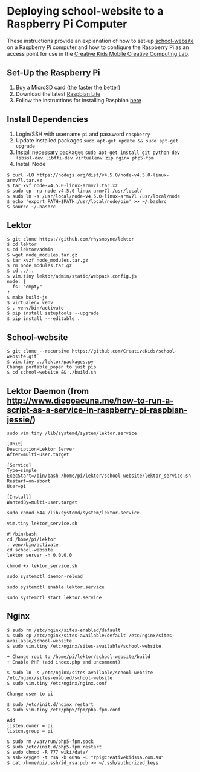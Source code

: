 # Deploying school-website to a Raspberry Pi Computer

These instructions provide an explanation of how to set-up [school-website](https://github.com/CreativeKids/school-website) on a Raspberry Pi computer and how to configure the Raspberry Pi as an access point for use in the [Creative Kids Mobile Creative Computing Lab](http://www.creativekidssa.com.au/gh/mobilecclab.html).

## Set-Up the Raspberry Pi

1. Buy a MicroSD card (the faster the better)
2. Download the latest [Raspbian Lite](https://www.raspberrypi.org/downloads/raspbian/)
3. Follow the instructions for installing Raspbian [here](https://www.raspberrypi.org/documentation/installation/installing-images/linux.md)

## Install Dependencies

1. Login/SSH with username `pi` and password `raspberry`
2. Update installed packages `sudo apt-get update && sudo apt-get upgrade`
3. Install necessary packages `sudo apt-get install git python-dev libssl-dev libffi-dev virtualenv zip nginx php5-fpm`
4. Install Node

```
$ curl -LO https://nodejs.org/dist/v4.5.0/node-v4.5.0-linux-armv7l.tar.xz
$ tar xvf node-v4.5.0-linux-armv7l.tar.xz
$ sudo cp -rp node-v4.5.0-linux-armv7l /usr/local/
$ sudo ln -s /usr/local/node-v4.5.0-linux-armv7l /usr/local/node
$ echo 'export PATH=$PATH:/usr/local/node/bin' >> ~/.bashrc
$ source ~/.bashrc
```

## Lektor

```
$ git clone https://github.com/rhysmoyne/lektor
$ cd lektor
$ cd lektor/admin
$ wget node_modules.tar.gz
$ tar xvzf node_modules.tar.gz
$ rm node_modules.tar.gz
$ cd ../..
$ vim.tiny lektor/admin/static/webpack.config.js
node: {
  fs: "empty"
}
$ make build-js
$ virtualenv venv
$ . venv/bin/activate
$ pip install setuptools --upgrade
$ pip install ---editable .

```

## School-website

```
$ git clone --recursive https://github.com/CreativeKids/school-website.git`
$ vim.tiny ../lektor/packages.py
Change portable_popen to just pip
$ cd school-website && ./build.sh

```

## Lektor Daemon (from http://www.diegoacuna.me/how-to-run-a-script-as-a-service-in-raspberry-pi-raspbian-jessie/)

`sudo vim.tiny /lib/systemd/system/lektor.service`

```
[Unit]
Description=Lektor Server
After=multi-user.target

[Service]
Type=simple
ExecStart=/bin/bash /home/pi/lektor/school-website/lektor_service.sh
Restart=on-abort
User=pi

[Install]
WantedBy=multi-user.target
```

`sudo chmod 644 /lib/systemd/system/lektor.service`

`vim.tiny lektor_service.sh`

```
#!/bin/bash
cd /home/pi/lektor
. venv/bin/activate
cd school-website
lektor server -h 0.0.0.0
```

`chmod +x lektor_service.sh`

`sudo systemctl daemon-reload`

`sudo systemctl enable lektor.service`

`sudo systemctl start lektor.service`

## Nginx

```
$ sudo rm /etc/nginx/sites-enabled/default
$ sudo cp /etc/nginx/sites-available/default /etc/nginx/sites-available/school-website 
$ sudo vim.tiny /etc/nginx/sites-available/school-website 

+ Change root to /home/pi/lektor/school-website/build
+ Enable PHP (add index.php and uncomment)

$ sudo ln -s /etc/nginx/sites-available/school-website /etc/nginx/sites-enabled/school-website
$ sudo vim.tiny /etc/nginx/nginx.conf

Change user to pi

$ sudo /etc/init.d/nginx restart
$ sudo vim.tiny /etc/php5/fpm/php-fpm.conf

Add 
listen.owner = pi
listen.group = pi

$ sudo rm /var/run/php5-fpm.sock
$ sudo /etc/init.d/php5-fpm restart
$ sudo chmod -R 777 wiki/data/
$ ssh-keygen -t rsa -b 4096 -C "rpi@creativekidssa.com.au"
$ cat /home/pi/.ssh/id_rsa.pub >> ~/.ssh/authorized_keys
```
